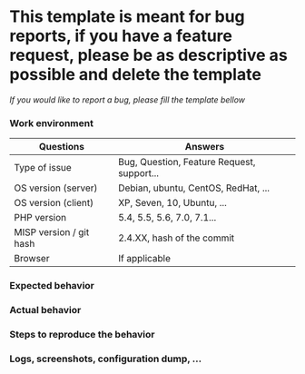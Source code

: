 # This template is meant for bug reports, if you have a feature request, please be as descriptive as possible and delete the template










*If you would like to report a bug, please fill the template bellow*

### Work environment

| Questions                 | Answers
|---------------------------|--------------------
| Type of issue             | Bug, Question, Feature Request, support...
| OS version (server)       | Debian, ubuntu, CentOS, RedHat, ...
| OS version (client)       | XP, Seven, 10, Ubuntu, ...
| PHP version               | 5.4, 5.5, 5.6, 7.0, 7.1...
| MISP version / git hash   | 2.4.XX, hash of the commit
| Browser                   | If applicable

### Expected behavior


### Actual behavior


### Steps to reproduce the behavior


### Logs, screenshots, configuration dump, ...

